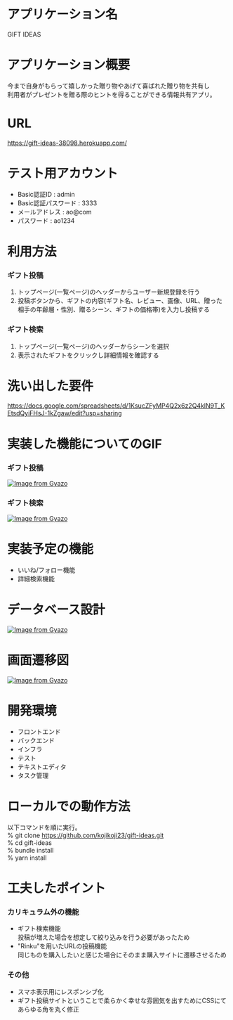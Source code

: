 # アプリケーション名  
GIFT IDEAS  

# アプリケーション概要  
今まで自身がもらって嬉しかった贈り物やあげて喜ばれた贈り物を共有し  
利用者がプレゼントを贈る際のヒントを得ることができる情報共有アプリ。  

# URL  
https://gift-ideas-38098.herokuapp.com/  

# テスト用アカウント  
* Basic認証ID : admin  
* Basic認証パスワード : 3333  
* メールアドレス : ao@com  
* パスワード : ao1234  

# 利用方法  

### ギフト投稿  
1. トップページ(一覧ページ)のヘッダーからユーザー新規登録を行う  
2. 投稿ボタンから、ギフトの内容(ギフト名、レビュー、画像、URL、贈った相手の年齢層・性別、贈るシーン、ギフトの価格帯)を入力し投稿する  

### ギフト検索  
1. トップページ(一覧ページ)のヘッダーからシーンを選択  
2. 表示されたギフトをクリックし詳細情報を確認する  

# 洗い出した要件  
https://docs.google.com/spreadsheets/d/1KsucZFyMP4Q2x6z2Q4klN9T_KEtsdQyiFHsJ-1kZgaw/edit?usp=sharing  

# 実装した機能についてのGIF  
### ギフト投稿  
[![Image from Gyazo](https://i.gyazo.com/bf76d18ee36c882109ba8eb1abf48c0b.gif)](https://gyazo.com/bf76d18ee36c882109ba8eb1abf48c0b)

### ギフト検索  
[![Image from Gyazo](https://i.gyazo.com/c60d8b915c227b4dded6651017bc5a11.gif)](https://gyazo.com/c60d8b915c227b4dded6651017bc5a11)

# 実装予定の機能  
* いいね/フォロー機能  
* 詳細検索機能  

# データベース設計  
[![Image from Gyazo](https://i.gyazo.com/820f8cbaf034cb636df5f77ba85b1c8c.png)](https://gyazo.com/820f8cbaf034cb636df5f77ba85b1c8c)

# 画面遷移図  
[![Image from Gyazo](https://i.gyazo.com/3e3455b123711d0303689134522953ac.png)](https://gyazo.com/3e3455b123711d0303689134522953ac)


# 開発環境  
* フロントエンド  
* バックエンド  
* インフラ  
* テスト  
* テキストエディタ  
* タスク管理  

# ローカルでの動作方法  
以下コマンドを順に実行。  
% git clone https://github.com/kojikoji23/gift-ideas.git  
% cd gift-ideas  
% bundle install  
% yarn install  

# 工夫したポイント  
### カリキュラム外の機能  
* ギフト検索機能  
投稿が増えた場合を想定して絞り込みを行う必要があったため
* "Rinku"を用いたURLの投稿機能  
同じものを購入したいと感じた場合にそのまま購入サイトに遷移させるため  

### その他  
* スマホ表示用にレスポンシブ化  
* ギフト投稿サイトということで柔らかく幸せな雰囲気を出すためにCSSにてあらゆる角を丸く修正

